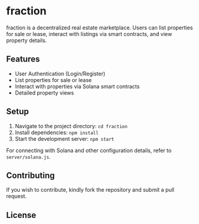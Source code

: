 # fraction

fraction is a decentralized real estate marketplace. Users can list properties for sale or lease, interact with listings via smart contracts, and view property details.

## Features

- User Authentication (Login/Register)
- List properties for sale or lease
- Interact with properties via Solana smart contracts
- Detailed property views

## Setup


1. Navigate to the project directory: `cd fraction`
2. Install dependencies: `npm install`
3. Start the development server: `npm start`

For connecting with Solana and other configuration details, refer to `server/solana.js`.

## Contributing

If you wish to contribute, kindly fork the repository and submit a pull request.

## License



